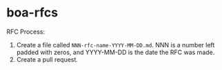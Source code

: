 # boa-rfcs
RFC Process:
1. Create a file called `NNN-rfc-name-YYYY-MM-DD.md`. NNN is a number left padded with zeros, and YYYY-MM-DD is the date the RFC was made.
2. Create a pull request.
